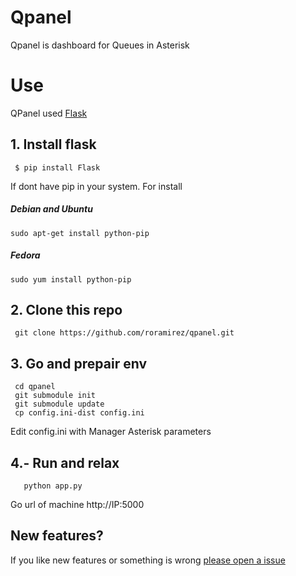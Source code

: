 # Qpanel

Qpanel is dashboard for Queues in Asterisk

# Use
QPanel used [Flask](http://flask.pocoo.org/)

## 1. Install flask
```
 $ pip install Flask
```
If dont have pip in your system. For install

 ##### Debian and Ubuntu
 ```
 sudo apt-get install python-pip
 ```

 ##### Fedora
 ```
 sudo yum install python-pip
 ```


## 2. Clone this repo
```
 git clone https://github.com/roramirez/qpanel.git
```
##  3. Go and prepair env
 ```
  cd qpanel
  git submodule init
  git submodule update
  cp config.ini-dist config.ini
 ```
  Edit config.ini with Manager Asterisk parameters

## 4.- Run and relax
 ```
    python app.py
 ```

Go url of machine http://IP:5000

## New features?
If you like new features or something is wrong [please open a issue](https://github.com/roramirez/qpanel/issues/new)
